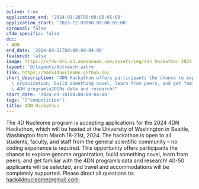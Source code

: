 ```yaml
---
active: true
application_end: '2024-01-20T00:00:00-05:00'
application_start: '2023-12-09T00:00:00-05:00'
carousel: false
cfde_specific: false
dcc:
- 4DN
end_date: '2024-03-21T00:00:00-04:00'
featured: false
image: https://cfde-drc.s3.amazonaws.com/assets/img/4dn_hackathon_2024.png
layout: '@/layouts/Outreach.astro'
link: https://hack4dnucleome.github.io/
short_description: "4DN Hackathon offers participants the chance to explore genome\
  \ organization, build something novel, learn from peers, and get familiar with the\
  \ 4DN program\u2019s data and research!"
start_date: '2024-03-18T00:00:00-04:00'
tags: '["competition"]'
title: 4DN Hackathon
---
```

The 4D Nucleome program is accepting applications for the 2024 4DN Hackathon, which will be hosted at the University of Washington in Seattle, Washington from March 18-21st, 2024. The hackathon is open to all students, faculty, and staff from the general scientific community – no coding experience is required. This opportunity offers participants the chance to explore genome organization, build something novel, learn from peers, and get familiar with the 4DN program’s data and research! 40-50 applicants will be selected, and travel and accommodations will be completely supported. Please direct all questions to: hack4dnucleome@gmail.com.